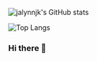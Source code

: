 ![jalynnjk's GitHub stats](https://github-readme-stats.vercel.app/api?username=jalynnjk&show_icons=true&theme=rose_pine)

![Top Langs](https://github-readme-stats.vercel.app/api/top-langs/?username=jalynnjk&layout=compact&theme=rose_pine)

### Hi there 👋

<!--
**jalynnjk/jalynnjk** is a ✨ _special_ ✨ repository because its `README.md` (this file) appears on your GitHub profile.

Here are some ideas to get you started:

- 🔭 I’m currently working on ...
- 🌱 I’m currently learning ...
- 👯 I’m looking to collaborate on ...
- 🤔 I’m looking for help with ...
- 💬 Ask me about ...
- 📫 How to reach me: ...
- 😄 Pronouns: ...
- ⚡ Fun fact: ...
-->
